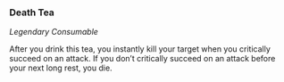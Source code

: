 ### Death Tea
_Legendary Consumable_

After you drink this tea, you instantly kill your target when you critically succeed on an attack. If you don’t critically succeed on an attack before your next long rest, you die.